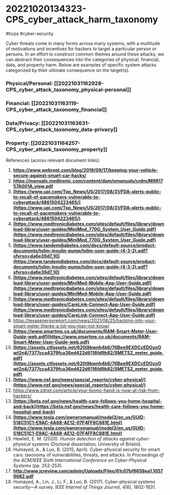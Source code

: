 # 20221020134323-CPS_cyber_attack_harm_taxonomy
#hcps #cyber-security

Cyber threats come in many forms across many systems, with a multitude of motivations and incentives for hackers to target a particular person or persons. In an effort to construct common themes around these attacks, we can abstract their consequences into the categories of physical, financial, data, and property harm. Below are examples of specific system attacks categorized by their ultimate consequence on the target(s).

### Physical/Personal: [[20221031162928-CPS_cyber_attack_taxonomy_physical-personal]]

### Financial: [[20221031163119-CPS_cyber_attack_taxonomy_financial]]

### Data/Privacy: [[20221031163631-CPS_cyber_attack_taxonomy_data-privacy]]

### Property: [[20221031164257-CPS_cyber_attack_taxonomy_property]]

References (across relevant document links):
1. **https://www.webroot.com/blog/2019/09/17/keeping-your-vehicle-secure-against-smart-car-hacks/**
2. **https://manuals.medtronic.com/content/dam/emanuals/crdm/M981757A001A_view.pdf**
3. **[https://www.upi.com/Top_News/US/2017/08/31/FDA-alerts-public-to-recall-of-pacemakers-vulnerable-to-cyberattack/4861504223465/](https://www.upi.com/Top_News/US/2017/08/31/FDA-alerts-public-to-recall-of-pacemakers-vulnerable-to-cyberattack/4861504223465/)**
4. **[https://www.medtronicdiabetes.com/sites/default/files/library/download-library/user-guides/MiniMed_770G_System_User_Guide.pdf](https://www.medtronicdiabetes.com/sites/default/files/library/download-library/user-guides/MiniMed_770G_System_User_Guide.pdf)**
5. **[https://www.tandemdiabetes.com/docs/default-source/product-documents/tslim-insulin-pump/tslim-user-guide-(4-3-2).pdf?sfvrsn=da6e39d7_10](https://www.tandemdiabetes.com/docs/default-source/product-documents/tslim-insulin-pump/tslim-user-guide-(4-3-2).pdf?sfvrsn=da6e39d7_10)**
6. **[https://www.medtronicdiabetes.com/sites/default/files/library/download-library/user-guides/MiniMed-Mobile-App-User-Guide.pdf](https://www.medtronicdiabetes.com/sites/default/files/library/download-library/user-guides/MiniMed-Mobile-App-User-Guide.pdf)**
7. **[https://www.medtronicdiabetes.com/sites/default/files/library/download-library/user-guides/CareLink-Connect-App-User-Guide.pdf](https://www.medtronicdiabetes.com/sites/default/files/library/download-library/user-guides/CareLink-Connect-App-User-Guide.pdf)**
8. https://texasenergyreport.com/news/2021/06/25/hacking-into-your-smart-meter-theres-a-lot-you-may-not-know/
9. **[https://www.smartme.co.uk/documents/RAM-Smart-Meter-User-Guide-web.pdf](https://www.smartme.co.uk/documents/RAM-Smart-Meter-User-Guide-web.pdf)**
10. **[https://assets.ctfassets.net/620j9bwnh4b6/76Bee9EXDCcEDOzoOwt2n4/7377cca4379fca36ed422d6116fd9b82/SMETS2_meter_guide.pdf](https://assets.ctfassets.net/620j9bwnh4b6/76Bee9EXDCcEDOzoOwt2n4/7377cca4379fca36ed422d6116fd9b82/SMETS2_meter_guide.pdf)**
11. **[https://www.nsf.gov/news/special_reports/cyber-physical/](https://www.nsf.gov/news/special_reports/cyber-physical/)**
12. https://www.zdnet.com/article/your-bionic-hand-is-now-at-risk-from-hackers/
13. **[https://beta.nsf.gov/news/health-care-follows-you-home-hospital-and-back](https://beta.nsf.gov/news/health-care-follows-you-home-hospital-and-back)**
14. **[https://www.tesla.com/ownersmanual/model3/en_us/GUID-518C51C1-E9AC-4A68-AE12-07F4FF8C881E.html](https://www.tesla.com/ownersmanual/model3/en_us/GUID-518C51C1-E9AC-4A68-AE12-07F4FF8C881E.html)**
15. Hewlett, E. M. (2020). _Human detection of attacks against cyber-physical systems_ (Doctoral dissertation, University of Bristol).
16. Humayed, A., & Luo, B. (2015, April). Cyber-physical security for smart cars: taxonomy of vulnerabilities, threats, and attacks. In _Proceedings of the ACM/IEEE Sixth International Conference on Cyber-Physical Systems_ (pp. 252-253).
17. **http://www.jcreview.com/admin/Uploads/Files/61c07bf6658ea1.10579682.pdf**
18. Humayed, A., Lin, J., Li, F., & Luo, B. (2017). Cyber-physical systems security—A survey. _IEEE Internet of Things Journal_, _4_(6), 1802-1831.